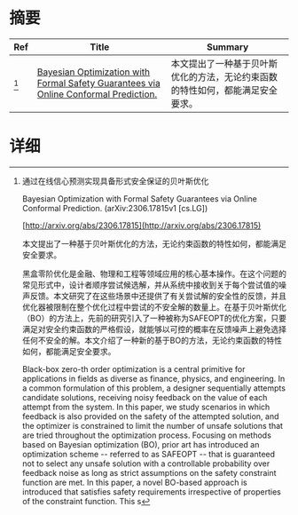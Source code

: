 # 摘要

| Ref | Title | Summary |
| --- | --- | --- |
| [^1] | [Bayesian Optimization with Formal Safety Guarantees via Online Conformal Prediction.](http://arxiv.org/abs/2306.17815) | 本文提出了一种基于贝叶斯优化的方法，无论约束函数的特性如何，都能满足安全要求。 |

# 详细

[^1]: 通过在线信心预测实现具备形式安全保证的贝叶斯优化

    Bayesian Optimization with Formal Safety Guarantees via Online Conformal Prediction. (arXiv:2306.17815v1 [cs.LG])

    [http://arxiv.org/abs/2306.17815](http://arxiv.org/abs/2306.17815)

    本文提出了一种基于贝叶斯优化的方法，无论约束函数的特性如何，都能满足安全要求。

    

    黑盒零阶优化是金融、物理和工程等领域应用的核心基本操作。在这个问题的常见形式中，设计者顺序尝试候选解，并从系统中接收到关于每个尝试值的噪声反馈。本文研究了在这些场景中还提供了有关尝试解的安全性的反馈，并且优化器被限制在整个优化过程中尝试的不安全解的数量上。在基于贝叶斯优化（BO）的方法上，先前的研究引入了一种被称为SAFEOPT的优化方案，只要满足对安全约束函数的严格假设，就能够以可控的概率在反馈噪声上避免选择任何不安全的解。本文介绍了一种新的基于BO的方法，无论约束函数的特性如何，都能满足安全要求。

    Black-box zero-th order optimization is a central primitive for applications in fields as diverse as finance, physics, and engineering. In a common formulation of this problem, a designer sequentially attempts candidate solutions, receiving noisy feedback on the value of each attempt from the system. In this paper, we study scenarios in which feedback is also provided on the safety of the attempted solution, and the optimizer is constrained to limit the number of unsafe solutions that are tried throughout the optimization process. Focusing on methods based on Bayesian optimization (BO), prior art has introduced an optimization scheme -- referred to as SAFEOPT -- that is guaranteed not to select any unsafe solution with a controllable probability over feedback noise as long as strict assumptions on the safety constraint function are met. In this paper, a novel BO-based approach is introduced that satisfies safety requirements irrespective of properties of the constraint function. This s
    

